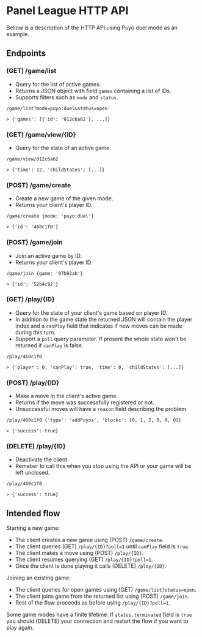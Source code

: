 # Panel League HTTP API

Bellow is a description of the HTTP API using Puyo duel mode as an example.

## Endpoints
### (GET) /game/list
  - Query for the list of active games.
  - Returns a JSON object with field `games` containing a list of IDs.
  - Supports filters such as `mode` and `status`.

`/game/list?mode=puyo:duel&status=open`

`> {'games': [{'id': '012c6a62'}, ...]}`

### (GET) /game/view/{ID}
 - Query for the state of an active game.

`/game/view/012c6a62`

`> {'time': 12, 'childStates': [...]}`

### (POST) /game/create
 - Create a new game of the given mode.
 - Returns your client's player ID.

`/game/create {mode: 'puyo:duel'}`

`> {'id': '460c1f0'}`

### (POST) /game/join
 - Join an active game by ID.
 - Returns your client's player ID.

`/game/join {game: '07b92ab'}`

`> {'id': '52b4c92'}`

### (GET) /play/{ID}
 - Query for the state of your client's game based on player ID.
 - In addition to the game state the returned JSON will contain the player index and a `canPlay` field that indicates if new moves can be made during this turn.
 - Support a `poll` query parameter. If present the whole state won't be returned if `canPlay` is false.

`/play/460c1f0`

`> {'player': 0, 'canPlay': true, 'time': 0, 'childStates': [...]}`

### (POST) /play/{ID}
 - Make a move in the client's active game.
 - Returns if the move was successfully registered or not.
 - Unsuccessful moves will have a `reason` field describing the problem.

`/play/460c1f0 {'type': 'addPuyos', 'blocks': [0, 1, 2, 0, 0, 0]}`

`> {'success': true}`

### (DELETE) /play/{ID}
 - Deactivate the client
 - Remeber to call this when you stop using the API or your game will be left unclosed.

`/play/460c1f0`

`> {'success': true}`

## Intended flow
Starting a new game:
 - The client creates a new game using (POST) `/game/create`.
 - The client queries (GET) `/play/{ID}?poll=1` until `canPlay` field is `true`.
 - The client makes a move using (POST) `/play/{ID}`.
 - The client resumes querying (GET) `/play/{ID}?poll=1`.
 - Once the client is done playing it calls (DELETE) `/play/{ID}`.

 Joining an existing game:
- The client queries for open games using (GET) `/game/list?status=open`.
- The client joins game from the returned list using (POST) `/game/join`.
- Rest of the flow proceeds as before using `/play/{ID}?poll=1`.

Some game modes have a finite lifetime. If `status.terminated` field is `true` you should (DELETE) your connection and restart the flow if you want to play again.
